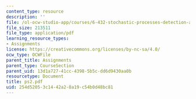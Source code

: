 ```yaml
---
content_type: resource
description: ''
file: /ol-ocw-studio-app/courses/6-432-stochastic-processes-detection-and-estimation-spring-2004/254d52053c1442a28a19c54b0d48bc81_ps2.pdf
file_size: 213511
file_type: application/pdf
learning_resource_types:
- Assignments
license: https://creativecommons.org/licenses/by-nc-sa/4.0/
ocw_type: OCWFile
parent_title: Assignments
parent_type: CourseSection
parent_uid: 13d1a727-41cc-4398-5b5c-dd6d9430aa0b
resourcetype: Document
title: ps2.pdf
uid: 254d5205-3c14-42a2-8a19-c54b0d48bc81
---
```

